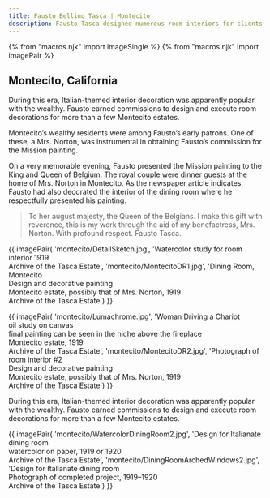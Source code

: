 ```yaml
---
title: Fausto Bellino Tasca | Montecito
description: Fausto Tasca designed numerous room interiors for clients in Montecito.
---
```

{% from "macros.njk" import imageSingle %}
{% from "macros.njk" import imagePair %}

## Montecito, California

During this era, Italian-themed interior decoration was apparently popular with the wealthy. Fausto earned commissions to design and execute room decorations for more than a few Montecito estates.

Montecito’s wealthy residents were among Fausto’s early patrons. One of these, a Mrs. Norton, was instrumental in obtaining Fausto’s commission for the Mission painting.

On a very memorable evening, Fausto presented the Mission painting to the King and Queen of Belgium. The royal couple were dinner guests at the home of Mrs. Norton in Montecito. As the newspaper article indicates, Fausto had also decorated the interior of the dining room where he respectfully presented his painting.

<blockquote><p>To her august majesty, the Queen of the Belgians. I make this gift with reverence, this is my work through the aid of my benefactress, Mrs. Norton. With profound respect. Fausto Tasca.</p></blockquote>

{{ imagePair(
'montecito/DetailSketch.jpg',
'Watercolor study for room interior 1919<br>Archive of the Tasca Estate', 'montecito/MontecitoDR1.jpg', 'Dining Room, Montecito<br>Design and decorative painting<br>Montecito estate, possibly that of Mrs. Norton, 1919<br>Archive of the Tasca Estate')
}}

{{ imagePair(
'montecito/Lumachrome.jpg',
'Woman Driving a Chariot<br>oil study on canvas<br>final painting can be seen in the niche above the fireplace<br>Montecito estate, 1919<br>Archive of the Tasca Estate',
'montecito/MontecitoDR2.jpg',
'Photograph of room interior #2<br>Design and decorative painting<br>Montecito estate, possibly that of Mrs. Norton, 1919<br>Archive of the Tasca Estate')
}}

During this era, Italian-themed interior decoration was apparently popular with the wealthy. Fausto earned commissions to design and execute room decorations for more than a few Montecito estates.

{{ imagePair(
'montecito/WatercolorDiningRoom2.jpg',
'Design for Italianate dining room<br>watercolor on paper, 1919 or 1920<br>Archive of the Tasca Estate',
'montecito/DiningRoomArchedWindows2.jpg',
'Design for Italianate dining room<br>Photograph of completed project, 1919&#8211;1920<br>Archive of the Tasca Estate')
}}
